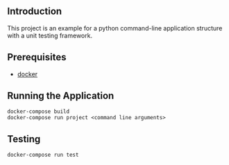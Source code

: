 ## Introduction

This project is an example for a python command-line application structure with a unit testing framework.

## Prerequisites

* [docker](https://www.docker.com/)

## Running the Application

    docker-compose build
    docker-compose run project <command line arguments>

## Testing

    docker-compose run test